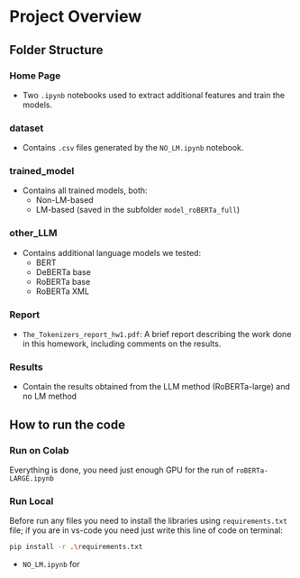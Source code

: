 # Project Overview
## Folder Structure

### Home Page
- Two `.ipynb` notebooks used to extract additional features and train the models.

### dataset
- Contains `.csv` files generated by the `NO_LM.ipynb` notebook.

### trained_model
- Contains all trained models, both:
  - Non-LM-based
  - LM-based (saved in the subfolder `model_roBERTa_full`)

### other_LLM
- Contains additional language models we tested:
  - BERT
  - DeBERTa base
  - RoBERTa base
  - RoBERTa XML

### Report
- `The_Tokenizers_report_hw1.pdf`: A brief report describing the work done in this homework, including comments on the results.

### Results
- Contain the results obtained from the LLM method (RoBERTa-large) and no LM method

## How to run the code
### Run on Colab 
Everything is done, you need just enough GPU for the run of `roBERTa-LARGE.ipynb`
### Run Local
Before run any files you need to install the libraries using `requirements.txt` file; if you are in vs-code you need just write this line of code on terminal:
```bash
pip install -r .\requirements.txt
```
- `NO_LM.ipynb` for 